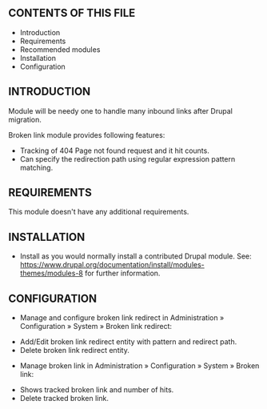 CONTENTS OF THIS FILE
---------------------

 * Introduction
 * Requirements
 * Recommended modules
 * Installation
 * Configuration

INTRODUCTION
------------

Module will be needy one to handle many inbound links after Drupal migration.

Broken link module provides following features:
 * Tracking of 404 Page not found request and it hit counts.
 * Can specify the redirection path using regular expression pattern matching.

REQUIREMENTS
------------

This module doesn't have any additional requirements.

INSTALLATION
------------

 * Install as you would normally install a contributed Drupal module. See:
  https://www.drupal.org/documentation/install/modules-themes/modules-8
  for further information.

CONFIGURATION
-------------

 * Manage and configure broken link redirect in Administration » Configuration » System » Broken link redirect:
  - Add/Edit broken link redirect entity with pattern and redirect path.
  - Delete broken link redirect entity.

 * Manage broken link in Administration » Configuration » System » Broken link:
  - Shows tracked broken link and number of hits.
  - Delete tracked broken link.

